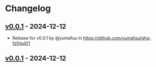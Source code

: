 # Changelog

## [v0.0.1](https://github.com/yumafuu/ghq-fzf/commits/v0.0.1) - 2024-12-12
- Release for v0.0.1 by @yumafuu in https://github.com/yumafuu/ghq-fzf/pull/1

## [v0.0.1](https://github.com/yumafuu/ghq-fzf/commits/v0.0.1) - 2024-12-12

